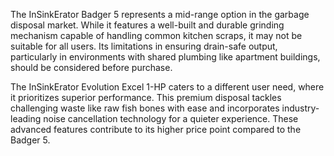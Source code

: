 The InSinkErator Badger 5 represents a mid-range option in the garbage disposal market. While it features a well-built and durable grinding mechanism capable of handling common kitchen scraps, it may not be suitable for all users. Its limitations in ensuring drain-safe output, particularly in environments with shared plumbing like apartment buildings, should be considered before purchase.

The InSinkErator Evolution Excel 1-HP caters to a different user need, where it prioritizes superior performance. This premium disposal tackles challenging waste like raw fish bones with ease and incorporates industry-leading noise cancellation technology for a quieter experience. These advanced features contribute to its higher price point compared to the Badger 5.